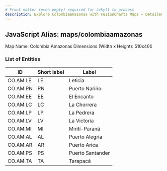 ```yaml
---
# Front matter (even empty) required for Jekyll to process
description: Explore Colombiaamazonas with FusionCharts Maps – Detailed features for seamless integration. Try now & enhance your data visualization today! 
---
```


## JavaScript Alias: maps/colombiaamazonas

Map Name: Colombia Amazonas
Dimensions (Width x Height): 510x400

### List of Entities

| ID       | Short label | Label            |
| -------- | ----------- | ---------------- |
| CO.AM.LE | LE          | Leticia          |
| CO.AM.PN | PN          | Puerto Nariño    |
| CO.AM.EE | EE          | El Encanto       |
| CO.AM.LC | LC          | La Chorrera      |
| CO.AM.LP | LP          | La Pedrera       |
| CO.AM.LV | LV          | La Victoria      |
| CO.AM.MI | MI          | Mirití-Paraná    |
| CO.AM.AL | AL          | Puerto Alegría   |
| CO.AM.AR | AR          | Puerto Arica     |
| CO.AM.PS | PS          | Puerto Santander |
| CO.AM.TA | TA          | Tarapacá         |

